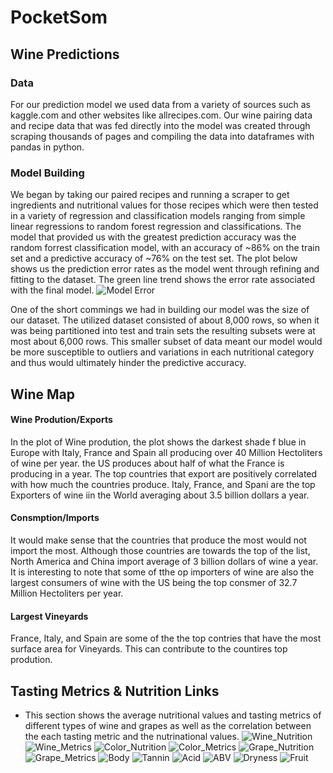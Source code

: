 # PocketSom
## Wine Predictions
### Data
For our prediction model we used data from a variety of sources such as kaggle.com and other websites like allrecipes.com.  Our wine pairing data and recipe data that was fed directly into the model was created through scraping thousands of pages and compiling the data into dataframes with pandas in python. 
### Model Building
We began by taking our paired recipes and running a scraper to get ingredients and nutritional values for those recipes which were then tested in a variety of regression and classification models ranging from simple linear regressions to random forest regression and classifications. The model that provided us with the greatest prediction accuracy was the random forrest classification model, with an accuracy of ~86% on the train set and a predictive accuracy of ~76% on the test set. The plot below shows us the prediction error rates as the model went through refining and fitting to the dataset. The green line trend shows the error rate associated with the final model. 
![Model Error](Data/Rplot.png/)

One of the short commings we had in building our model was the size of our dataset. The utilized dataset consisted of about 8,000 rows, so when it was being partitioned into test and train sets the resulting subsets were at most about 6,000 rows. This smaller subset of data meant our model would be more susceptible to outliers and variations in each nutritional category and thus would ultimately hinder the predictive accuracy.
## Wine Map
#### Wine Prodution/Exports
In the plot of Wine prodution, the plot shows the darkest shade f blue in Europe with Italy, France and Spain all producing over 40 Million Hectoliters of wine per year. the US produces about half of what the France is producing in a year. The top countries that export are positively correlated with how much the countries produce. Italy, France, and Spani are the top Exporters of wine iin the World averaging about 3.5 billion dollars a year.   
#### Consmption/Imports
It would make sense that the countries that produce the most would not import the most. Although those countries are towards the top of the list, North America and China import average of 3 billion dollars of wine a year. It is interesting to note that some of tthe op importers of wine are also the largest consumers of wine with the US being the top consmer of 32.7 Million Hectoliters per year. 
#### Largest Vineyards
France, Italy, and Spain are some of the the top contries that have the most surface area for Vineyards. This can contribute to the countires top prodution.   



## Tasting Metrics & Nutrition Links
* This section shows the average nutritional values and tasting metrics of different types of wine and grapes as well as the correlation between the each tasting metric and the nutrinational values.
![Wine_Nutrition](taste_nutrition_link/images/n_types.png/)
![Wine_Metrics](taste_nutrition_link/images/m_types.png/)
![Color_Nutrition](taste_nutrition_link/images/n_colors.png/)
![Color_Metrics](taste_nutrition_link/images/m_colors.png/)
![Grape_Nutrition](taste_nutrition_link/images/n_grapes.png/)
![Grape_Metrics](taste_nutrition_link/images/m_grapes.png/)
![Body](taste_nutrition_link/images/body.png/)
![Tannin](taste_nutrition_link/images/tannin.png/)
![Acid](taste_nutrition_link/images/acid.png/)
![ABV](taste_nutrition_link/images/abv.png/)
![Dryness](taste_nutrition_link/images/dryness.png/)
![Fruit](taste_nutrition_link/images/fruit.png/)
